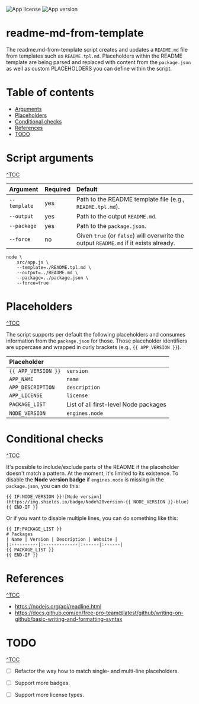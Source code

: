 ![App license](https://img.shields.io/github/license/Naereen/StrapDown.js.svg)
![App version](https://img.shields.io/badge/version-1.0.0-blue.svg)

# readme-md-from-template
The readme.md-from-template script creates and updates a `README.md` file from templates such as `README.tpl.md`. Placeholders within the README template are being parsed and replaced with content from the `package.json` as well as custom PLACEHOLDERS  you can define within the script.

# Table of contents
- [Arguments](#script-arguments)
- [Placeholders](#placeholders)
- [Conditional checks](#conditional-checks)
- [References](#references)
- [TODO](#todo)

# Script arguments
[^TOC](#table-of-contents)

| Argument | Required | Default |
|:----------|:-------------|:------|
| `--template` |  yes | Path to the README template file (e.g., `README.tpl.md`).  |
| `--output` | yes | Path to the output `README.md`.  |
| `--package` | yes | Path to the `package.json`. |
| `--force` | no | Given `true` (or `false`) will overwrite the output `README.md` if it exists already. |

```
node \
    src/app.js \
    --template=./README.tpl.md \
    --output=../README.md \
    --package=../package.json \
    --force=true
```
# Placeholders
[^TOC](#table-of-contents)

The script supports per default the following placeholders and consumes information from the `package.json` for those. Those placeholder identifiers are uppercase and wrapped in curly brackets (e.g., `{{ APP_VERSION }}`).

| Placeholder | |
|:----------|:------|
| `{{ APP_VERSION }}` | `version` |
| `APP_NAME` | `name` |
| `APP_DESCRIPTION` | `description` |
| `APP_LICENSE` | `license` |
| `PACKAGE_LIST` | List of all first-level Node packages |
| `NODE_VERSION` | `engines.node` |

# Conditional checks
[^TOC](#table-of-contents)

It's possible to include/exclude parts of the README if the placeholder doesn't match a pattern. At the moment, it's limited to its existence. To disable the **Node version badge** if `engines.node` is missing in the `package.json`, you can do this:
```
{{ IF:NODE_VERSION }}![Node version](https://img.shields.io/badge/Node%20version-{{ NODE_VERSION }}-blue){{ END-IF }}
```
Or if you want to disable multiple lines, you can do something like this:
```
{{ IF:PACKAGE_LIST }}
# Packages
| Name | Version | Description | Website |
|:----------|:-------------|:------|:------|
{{ PACKAGE_LIST }}
{{ END-IF }}
```

# References
[^TOC](#table-of-contents)

- https://nodejs.org/api/readline.html
- https://docs.github.com/en/free-pro-team@latest/github/writing-on-github/basic-writing-and-formatting-syntax

# TODO
[^TOC](#table-of-contents)

- [ ] Refactor the way how to match single- and multi-line placeholders.
- [ ] Support more badges.
- [ ] Support more license types.
 
